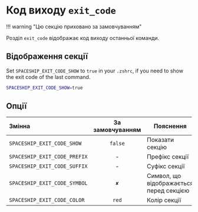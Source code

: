 # Код виходу `exit_code`

!!! warning "Цю секцію приховано за замовчуванням"

Розділ `exit_code` відображає код виходу останньої команди.

## Відображення секції

Set `SPACESHIP_EXIT_CODE_SHOW` to `true` in your `.zshrc`, if you need to show the exit code of the last command.

```zsh title=".zshrc"
SPACESHIP_EXIT_CODE_SHOW=true
```

## Опції

| Змінна                       | За замовчуванням | Пояснення                               |
|:---------------------------- |:----------------:| --------------------------------------- |
| `SPACESHIP_EXIT_CODE_SHOW`   |     `false`      | Показати секцію                         |
| `SPACESHIP_EXIT_CODE_PREFIX` |        -         | Префікс секції                          |
| `SPACESHIP_EXIT_CODE_SUFFIX` |        -         | Суфікс секції                           |
| `SPACESHIP_EXIT_CODE_SYMBOL` |       `✘`        | Символ, що відображається перед секцією |
| `SPACESHIP_EXIT_CODE_COLOR`  |      `red`       | Колір секції                            |

